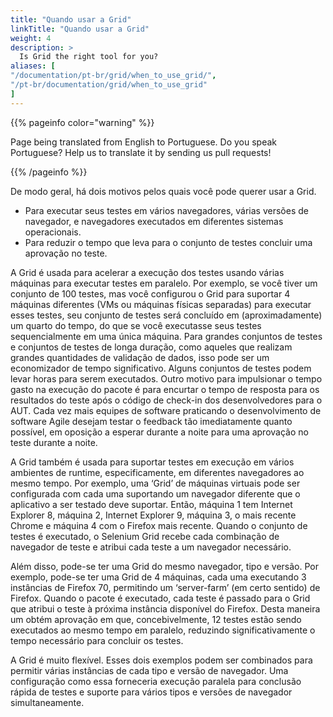```yaml
---
title: "Quando usar a Grid"
linkTitle: "Quando usar a Grid"
weight: 4
description: >
  Is Grid the right tool for you?
aliases: [
"/documentation/pt-br/grid/when_to_use_grid/",
"/pt-br/documentation/grid/when_to_use_grid"
]
---
```


{{% pageinfo color="warning" %}}
<p class="lead">
   <i class="fas fa-language display-4"></i> 
   Page being translated from 
   English to Portuguese. Do you speak Portuguese? Help us to translate
   it by sending us pull requests!
</p>
{{% /pageinfo %}}

De modo geral, há dois motivos pelos quais você pode querer usar a Grid.

* Para executar seus testes em vários navegadores, várias versões de navegador,
e navegadores executados em diferentes sistemas operacionais.
* Para reduzir o tempo que leva para o conjunto de testes concluir uma aprovação no teste.

A Grid é usada para acelerar a execução dos testes usando
várias máquinas para executar testes em paralelo. Por exemplo, se você tiver um conjunto de
100 testes, mas você configurou o Grid para suportar 4 máquinas diferentes (VMs ou
máquinas físicas separadas) para executar esses testes, seu conjunto de testes será concluído
em (aproximadamente) um quarto do tempo, do que se você executasse seus testes sequencialmente
em uma única máquina. Para grandes conjuntos de testes e conjuntos de testes de longa duração, como
aqueles que realizam grandes quantidades de validação de dados, isso pode ser um
economizador de tempo significativo. Alguns conjuntos de testes podem levar horas para serem executados.
Outro motivo para impulsionar o tempo gasto na execução do pacote é para encurtar o tempo de resposta para os resultados do teste
após o código de check-in dos desenvolvedores para o AUT. Cada vez mais equipes de software
praticando o desenvolvimento de software Agile desejam testar o feedback tão imediatamente quanto
possível, em oposição a esperar durante a noite para uma aprovação no teste durante a noite.

A Grid também é usada para suportar testes em execução em vários
ambientes de runtime, especificamente, em diferentes navegadores ao mesmo tempo. Por
exemplo, uma ‘Grid’ de máquinas virtuais pode ser configurada com cada uma suportando um
navegador diferente que o aplicativo a ser testado deve suportar. Então, máquina 1
tem Internet Explorer 8, máquina 2, Internet Explorer 9, máquina 3, o mais recente
Chrome e máquina 4 com o Firefox mais recente. Quando o conjunto de testes é executado,
o Selenium Grid recebe cada combinação de navegador de teste e atribui cada teste a um navegador necessário.

Além disso, pode-se ter uma Grid do mesmo navegador, tipo e versão. Por
exemplo, pode-se ter uma Grid de 4 máquinas, cada uma executando 3 instâncias de
Firefox 70, permitindo um ‘server-farm’ (em certo sentido) de Firefox.
Quando o pacote é executado, cada teste é passado para o Grid que
atribui o teste à próxima instância disponível do Firefox. Desta maneira um
obtém aprovação em que, concebivelmente, 12 testes estão sendo executados ao mesmo tempo em
paralelo, reduzindo significativamente o tempo necessário para concluir os testes.

A Grid é muito flexível. Esses dois exemplos podem ser combinados para permitir
várias instâncias de cada tipo e versão de navegador. Uma configuração como
essa forneceria execução paralela para conclusão rápida de testes e
suporte para vários tipos e versões de navegador simultaneamente.
